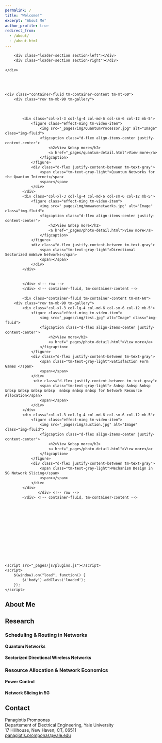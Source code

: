 ```yaml
---
permalink: /
title: "Welcome!"
excerpt: "About Me"
author_profile: true
redirect_from: 
  - /about/
  - /about.html
---
```




    

  
<html lang="en">
<head>
    <meta charset="UTF-8">
    <meta name="viewport" content="width=device-width, initial-scale=1.0">
  
<link href="https://maxcdn.bootstrapcdn.com/font-awesome/4.7.0/css/font-awesome.min.css" rel="stylesheet" integrity="sha384-wvfXpqpZZVQGK6TAh5PVlGOfQNHSoD2xbE+QkPxCAFlNEevoEH3Sl0sibVcOQVnN" crossorigin="anonymous">



<script src="https://maxcdn.bootstrapcdn.com/bootstrap/4.0.0-beta.2/js/bootstrap.min.js" integrity="sha384-alpBpkh1PFOepccYVYDB4do5UnbKysX5WZXm3XxPqe5iKTfUKjNkCk9SaVuEZflJ"
    crossorigin="anonymous"></script>
<script type="text/javascript" src="https://www.gstatic.com/charts/loader.js"></script>
    
<!-- Latest compiled and minified CSS -->
<meta http-equiv="Content-Type" content="text/html; charset=UTF-8"/>

<link rel="stylesheet" href="https://maxcdn.bootstrapcdn.com/bootstrap/3.3.7/css/bootstrap.min.css" integrity="sha384-BVYiiSIFeK1dGmJRAkycuHAHRg32OmUcww7on3RYdg4Va+PmSTsz/K68vbdEjh4u"
    crossorigin="anonymous">

<!-- Optional theme -->
<link rel="stylesheet" href="https://maxcdn.bootstrapcdn.com/bootstrap/3.3.7/css/bootstrap-theme.min.css" integrity="sha384-rHyoN1iRsVXV4nD0JutlnGaslCJuC7uwjduW9SVrLvRYooPp2bWYgmgJQIXwl/Sp"
    crossorigin="anonymous">

<!-- Latest compiled and minified JavaScript -->
<script src="https://maxcdn.bootstrapcdn.com/bootstrap/3.3.7/js/bootstrap.min.js" integrity="sha384-Tc5IQib027qvyjSMfHjOMaLkfuWVxZxUPnCJA7l2mCWNIpG9mGCD8wGNIcPD7Txa"
    crossorigin="anonymous"></script>

<link rel="stylesheet" href="_pages/css/templatemo-style.css">
</head>
<body>
    <!-- Page Loader -->
    <div id="loader-wrapper">
        <div id="loader"></div>

        <div class="loader-section section-left"></div>
        <div class="loader-section section-right"></div>

    </div>
    

    

    <div class="container-fluid tm-container-content tm-mt-60">
        <div class="row tm-mb-90 tm-gallery">

            

        	<div class="col-xl-3 col-lg-4 col-md-6 col-sm-6 col-12 mb-5">
                <figure class="effect-ming tm-video-item">
                    <img src="_pages/img/QuantumProcessor.jpg" alt="Image" class="img-fluid">
                    <figcaption class="d-flex align-items-center justify-content-center">
                        <h2>View &nbsp more</h2>
                        <a href="_pages/quantum-detail.html">View more</a>
                    </figcaption>                    
                </figure>
                <div class="d-flex justify-content-between tm-text-gray">
                    <span class="tm-text-gray-light">Quantum Networks for the Quantum Internet</span>
                    <span></span>
                </div>
            </div>
            <div class="col-xl-3 col-lg-4 col-md-6 col-sm-6 col-12 mb-5">
                <figure class="effect-ming tm-video-item">
                    <img src="_pages/img/mmwavenetworks.jpg" alt="Image" class="img-fluid">
                    <figcaption class="d-flex align-items-center justify-content-center">
                        <h2>View &nbsp more</h2>
                        <a href="_pages/photo-detail.html">View more</a>
                    </figcaption>                    
                </figure>
                <div class="d-flex justify-content-between tm-text-gray">
                    <span class="tm-text-gray-light">Directional Sectorized mmWave Networks</span>
                    <span></span>
                </div>
            </div>


            </div> <!-- row -->
            </div> <!-- container-fluid, tm-container-content -->

            <div class="container-fluid tm-container-content tm-mt-60">
        <div class="row tm-mb-90 tm-gallery">
            <div class="col-xl-3 col-lg-4 col-md-6 col-sm-6 col-12 mb-5">
                <figure class="effect-ming tm-video-item">
                    <img src="_pages/img/test.jpg" alt="Image" class="img-fluid">
                    <figcaption class="d-flex align-items-center justify-content-center">
                        <h2>View more</h2>
                        <a href="_pages/photo-detail.html">View more</a>
                    </figcaption>                    
                </figure>
                <div class="d-flex justify-content-between tm-text-gray">
                    <span class="tm-text-gray-light">Satisfaction Form Games </span>
                    <span></span>
                </div>
                 <div class="d-flex justify-content-between tm-text-gray">
                    <span class="tm-text-gray-light"> &nbsp &nbsp &nbsp &nbsp &nbsp &nbsp &nbsp  &nbsp &nbsp &nbsp for Network Resource Allocation</span>
                    <span></span>
                </div>
            </div>
            <div class="col-xl-3 col-lg-4 col-md-6 col-sm-6 col-12 mb-5">
                <figure class="effect-ming tm-video-item">
                    <img src="_pages/img/auction.jpg" alt="Image" class="img-fluid">
                    <figcaption class="d-flex align-items-center justify-content-center">
                        <h2>View &nbsp more</h2>
                        <a href="_pages/photo-detail.html">View more</a>
                    </figcaption>                    
                </figure>
                <div class="d-flex justify-content-between tm-text-gray">
                    <span class="tm-text-gray-light">Mechanism Design in 5G Network Slicing</span>
                    <span></span>
                </div>
            </div>
                   </div> <!-- row -->
            </div> <!-- container-fluid, tm-container-content -->
            
            
            
            
            
           
            
              
        
       
    
    
    
    <script src="_pages/js/plugins.js"></script>
    <script>
        $(window).on("load", function() {
            $('body').addClass('loaded');
        });
    </script>
</body>
</html>

  
## About Me

## Research

### Scheduling & Routing in Networks

#### Quantum Networks

#### Sectorized Directional Wireless Networks


### Resource Allocation & Network Economics

#### Power Control

#### Network Slicing in 5G



## Contact

Panagiotis Promponas \
Departement of Electrical Engineering, Yale University \
17 Hillhouse, New Haven, CT, 06511 \
[panagiotis.promponas@yale.edu](mailto:panagiotis.promponas@yale.edu)

